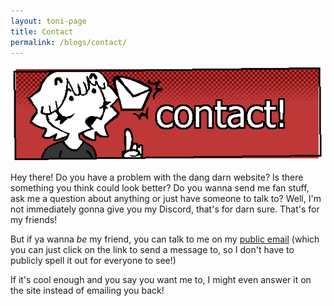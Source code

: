 ```yaml
---
layout: toni-page
title: Contact
permalink: /blogs/contact/
---
```

![Contact](/img/headers/contact.png)

Hey there! Do you have a problem with the dang darn website? Is there something you think could look better? Do you wanna send me fan stuff, ask me a question about anything or just have someone to talk to? Well, I'm not immediately gonna give you my Discord, that's for darn sure. That's for my friends!

But if ya wanna *be* my friend, you can talk to me on my <a href="mailto: daytonabandcamp@gmail.com">public email</a> (which you can just click on the link to send a message to, so I don't have to publicly spell it out for everyone to see!)

If it's cool enough and you say you want me to, I might even answer it on the site instead of emailing you back!